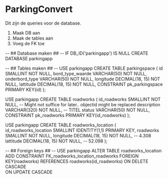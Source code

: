 # ParkingConvert

Dit zijn de queries voor de database.
1. Maak DB aan
2. Maak de tables aan
3. Voeg de FK toe

-- ## Database maken ## --
IF DB_ID('parkingapp') IS NULL
     CREATE DATABASE parkingapp

-- ## Tables maken ## --
USE parkingapp
CREATE TABLE parkingspace
(
    id SMALLINT NOT NULL,
    bord_type_waarde VARCHAR(50) NOT NULL,
    onderbord_type VARCHAR(50) NOT NULL,
    longitude DECIMAL(18, 15) NOT NULL,
    lattitude DECIMAL(18, 15) NOT NULL,
    CONSTRAINT pk_parkingspace
    PRIMARY KEY(id)
);

USE parkingapp
CREATE TABLE roadworks
(
    id_roadworks SMALLINT NOT NULL, -- Might not suffice for later.. objectid might be replaced
    description VARCHAR(320) NOT NULL, -- TITEL
    status VARCHAR(50) NOT NULL,
    CONSTRAINT pk_roadworks
    PRIMARY KEY(id_roadworks)
);

USE parkingapp
CREATE TABLE roadworks_location
(
    id_roadworks_location SMALLINT IDENTITY(1,1) PRIMARY KEY,
    roadworks SMALLINT NOT NULL,
    longitude DECIMAL(18, 15) NOT NULL, -- 4.308
    lattitude DECIMAL(18, 15) NOT NULL, -- 52.098
);

-- ## Foreign keys ## --
USE parkingapp
ALTER TABLE roadworks_location
    ADD CONSTRAINT FK_roadworks_location_roadworks
    FOREIGN KEY(roadworks)
    REFERENCES roadworks(id_roadworks)
    ON DELETE CASCADE  
    ON UPDATE CASCADE    

